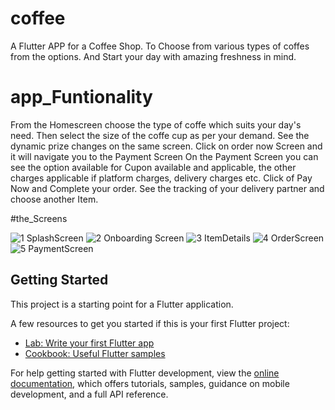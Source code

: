# coffee

A Flutter APP for a Coffee Shop. To Choose from various types of coffes from the options. And Start your day with amazing freshness in mind. 

# app_Funtionality

From the Homescreen choose the type of coffe which suits your day's need.
Then select the size of the coffe cup as per your demand.
See the dynamic prize changes on the same screen.
Click on order now Screen and it will navigate you to the Payment Screen
On the Payment Screen you can see the option available
for Cupon available and applicable,
the other charges applicable if platform charges, delivery charges etc.
Click of Pay Now
and Complete your order.
See the tracking of your delivery partner and choose another Item.

#the_Screens

![1 SplashScreen](https://github.com/DataWhisperer10/coffeeApp/assets/142170612/d40cb657-fb77-4d2e-a3d0-493ea5f91bf4)
![2 Onboarding Screen](https://github.com/DataWhisperer10/coffeeApp/assets/142170612/2bc07eef-1c77-407f-9dc2-30eb4192a8ca)
![3 ItemDetails](https://github.com/DataWhisperer10/coffeeApp/assets/142170612/b5be1233-d444-4d90-a0d5-96505751f294)
![4 OrderScreen](https://github.com/DataWhisperer10/coffeeApp/assets/142170612/8c9b794f-6df0-41ef-9e4c-a44d9b9a8e4c)
![5 PaymentScreen](https://github.com/DataWhisperer10/coffeeApp/assets/142170612/261825b7-e662-4f7a-a36a-6a70ac3fdeb7)







## Getting Started

This project is a starting point for a Flutter application.

A few resources to get you started if this is your first Flutter project:

- [Lab: Write your first Flutter app](https://docs.flutter.dev/get-started/codelab)
- [Cookbook: Useful Flutter samples](https://docs.flutter.dev/cookbook)

For help getting started with Flutter development, view the
[online documentation](https://docs.flutter.dev/), which offers tutorials,
samples, guidance on mobile development, and a full API reference.

